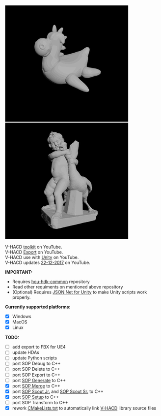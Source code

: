 ![Example](/images/vhacd-toolkit-0.gif)
![Example](/images/vhacd-toolkit-1.gif)

V-HACD [toolkit](https://www.youtube.com/watch?v=6Elao25HN9Y&feature=youtu.be) on YouTube.  
V-HACD [Export](https://www.youtube.com/watch?v=6Fh4-olKrs4&feature=youtu.be) on YouTube.  
V-HACD use with [Unity](https://www.youtube.com/watch?v=8CStATK1X5s&feature=youtu.be) on YouTube.  
V-HACD updates [22-12-2017](https://www.youtube.com/watch?v=h2VCUtb8UfE&feature=youtu.be) on YouTube.

**IMPORTANT:**
* Requires [hou-hdk-common](https://github.com/sebastianswann/hou-hdk-common) repository
* Read other requiments on mentioned above repository
* (Optional) Requires [JSON.Net for Unity](https://github.com/SaladLab/Json.Net.Unity3D) to make Unity scripts work properly.

**Currently supported platforms:**
- [x] Windows
- [x] MacOS
- [x] Linux

**TODO:**
- [ ] add export to FBX for UE4
- [ ] update HDAs
- [ ] update Python scripts
- [ ] port SOP Debug to C++
- [ ] port SOP Delete to C++
- [ ] port SOP Export to C++
- [ ] port [SOP Generate](https://github.com/sebastianswann/hou-hdk-sop-vhacd-toolkit/tree/master/source/SOP_VHACDGenerate) to C++
- [x] port [SOP Merge](https://github.com/sebastianswann/hou-hdk-sop-vhacd-toolkit/tree/master/source/SOP_VHACDMerge) to C++
- [x] port [SOP Scout Jr.](https://github.com/sebastianswann/hou-hdk-sop-vhacd-toolkit/tree/master/source/SOP_VHACDScoutJunior) and [SOP Scout Sr.](https://github.com/sebastianswann/hou-hdk-sop-vhacd-toolkit/tree/master/source/SOP_VHACDScoutSenior) to C++
- [x] port [SOP Setup](https://github.com/sebastianswann/hou-hdk-sop-vhacd-toolkit/tree/master/source/SOP_VHACDSetup) to C++
- [ ] port SOP Transform to C++
- [x] rework [CMakeLists.txt](https://github.com/sebastianswann/hou-hdk-sop-vhacd-toolkit/blob/master/cmake/CMakeLists.txt) to automatically link [V-HACD](https://github.com/sebastianswann/hou-hdk-sop-vhacd-toolkit/tree/master/3rdParty/VHACD_Lib) library source files
